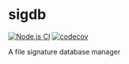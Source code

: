 # sigdb
[![Node.js CI](https://github.com/drazisil/sigdb/actions/workflows/node.js.yml/badge.svg)](https://github.com/drazisil/sigdb/actions/workflows/node.js.yml)
[![codecov](https://codecov.io/gh/drazisil/sigdb/branch/main/graph/badge.svg?token=3z7i3oZk67)](https://codecov.io/gh/drazisil/sigdb)

A file signature database manager
